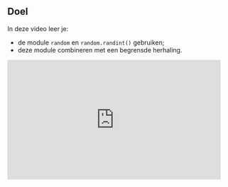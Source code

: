 ## Doel

In deze video leer je: 
* de module `random` en `random.randint()` gebruiken;
* deze module combineren met een begrensde herhaling.  

<div class ="dodona-centered-group">
<iframe width="480" height="270" src="https://www.youtube.com/embed/z2_fmikuNyI?list=PL7qul8TV_7p5mZ_LFp_KHUVn1WglOU-is" title="Python in de Klas - Random Functie" frameborder="0" allow="accelerometer; autoplay; clipboard-write; encrypted-media; gyroscope; picture-in-picture; web-share" allowfullscreen></iframe>
</div>
